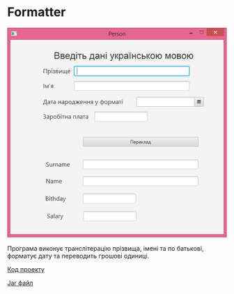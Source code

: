 # Formatter

![Скріншот](/images/chapter17.png)

Програма виконує транслітерацію прізвища, імені та по батькові, форматує дату та переводить грошові одиниці.

[Код проекту](https://github.com/protomors/atmp/tree/project/chapter17)

[Jar файл](https://github.com/protomors/atmp/releases/download/book-0.1/formatter.jar)
